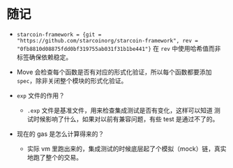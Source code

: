 # 随记

- `starcoin-framework = {git = "https://github.com/starcoinorg/starcoin-framework", rev = "0fb8810d08875fdd0bf319755ab031f31b1be441"}` 在 `rev` 中使用哈希值而非标签确保依赖稳定。

- Move 会检查每个函数是否有对应的形式化验证，所以每个函数都要添加 `spec`，除非关闭整个模块的形式化验证。

- `exp` 文件的作用？
  - `.exp` 文件是基准文件，用来检查集成测试是否有变化，这样可以知道 测试时候影响了什么，如果对以前有兼容问题，有些 test 是通过不了的。

- 现在的 gas 是怎么计算得来的？
  - 实际 vm 里跑出来的，集成测试的时候底层起了个模拟（mock）链，真实地跑了整个的交易。
